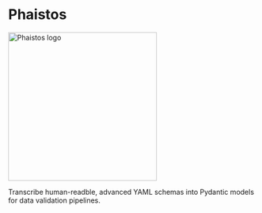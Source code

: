 # Phaistos

<img
    src=".github/phaistos.png"
    alt="Phaistos logo"
    height="300"
/>

Transcribe human-readble, advanced YAML schemas into Pydantic models for data validation pipelines.
